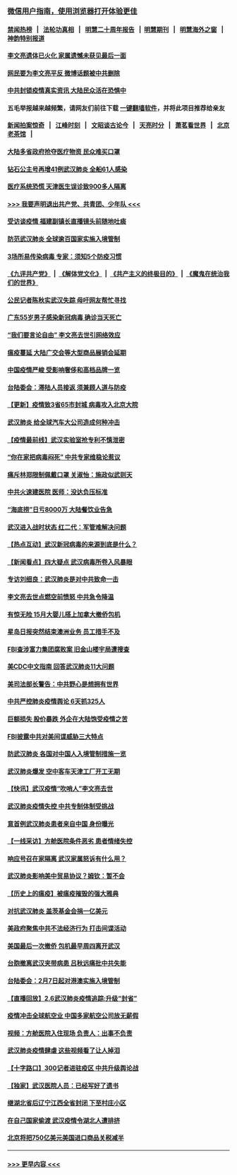 ### [微信用户指南，使用浏览器打开体验更佳](https://github.com/gfw-breaker/banned-news1/blob/master/indexes/wechat-guide.md?t=0)
#### [禁闻热榜](热点新闻.md?t=0)  &nbsp;&nbsp;|&nbsp;&nbsp; [法轮功真相](https://github.com/gfw-breaker/truth/blob/master/README.md?t=0) &nbsp;&nbsp;|&nbsp;&nbsp; [明慧二十周年报告](https://github.com/gfw-breaker/mh-reports/blob/master/README.md?t=0) &nbsp;&nbsp;|&nbsp;&nbsp;[明慧期刊](https://github.com/gfw-breaker/mh-qikan) &nbsp;&nbsp;|&nbsp;&nbsp; [明慧海外之窗](https://github.com/gfw-breaker/mh-news/blob/master/README.md?t=0) &nbsp;&nbsp;|&nbsp;&nbsp; [神韵特别报道](https://github.com/gfw-breaker/mh-news/blob/master/shenyun.md?t=0)
#### [李文亮遗体已火化 家属遗憾未获见最后一面](../pages/nsc413/n11851128.md?t=02071911) 
#### [网民要为李文亮平反 微博话题被中共删除](../pages/nsc413/n11851177.md?t=02071911) 
#### [中共封锁疫情真实资讯 大陆民众活在恐惧中](../pages/nsc413/n11850699.md?t=02071911) 
#### 五毛举报越来越频繁，请网友们前往下载 [一键翻墙软件](https://github.com/gfw-breaker/ssr-accounts)，并将此项目推荐给亲友
#### [新闻拍案惊奇](https://github.com/gfw-breaker/banned-news1/blob/master/pages/link4.md) &nbsp;&nbsp;|&nbsp;&nbsp; [江峰时刻](https://github.com/gfw-breaker/banned-news1/blob/master/pages/link4.md) &nbsp;&nbsp;|&nbsp;&nbsp; [文昭谈古论今](https://github.com/gfw-breaker/banned-news1/blob/master/pages/link4.md) &nbsp;&nbsp;|&nbsp;&nbsp; [天亮时分](https://github.com/gfw-breaker/banned-news1/blob/master/pages/link4.md) &nbsp;&nbsp;|&nbsp;&nbsp; [萧茗看世界](https://github.com/gfw-breaker/banned-news1/blob/master/pages/link4.md) &nbsp;&nbsp;|&nbsp;&nbsp; [北京老茶馆](https://github.com/gfw-breaker/banned-news1/blob/master/pages/link4.md) &nbsp;&nbsp;|&nbsp;&nbsp; 
#### [大陆多省政府抢夺医疗物资 民众难买口罩](../pages/nsc413/n11851017.md?t=02071911) 
#### [钻石公主号再增41例武汉肺炎 全船61人感染](../pages/nsc413/n11850401.md?t=02071911) 
#### [医疗系统恐慌 天津医生误诊致900多人隔离](../pages/nsc413/n11850609.md?t=02071911) 
#### [>>> 我要声明退出共产党、共青团、少年队 <<<](https://github.com/begood0513/goodnews/blob/master/quit/letter.md) 
#### [受访谈疫情 福建副镇长直播镜头前随地吐痰](../pages/nsc413/n11850758.md?t=02071911) 
#### [防范武汉肺炎 全球逾百国家实施入境管制](../pages/nsc413/n11850557.md?t=02071911) 
#### [3场所易传染病毒 专家：须知5个防疫习惯](../pages/nsc413/n11849662.md?t=02071911) 
#### [《九评共产党》](https://github.com/begood0513/9ping.md/blob/master/README.md) &nbsp;|&nbsp; [《解体党文化》](../../../../jtdwh.md/blob/master/README.md)  &nbsp;|&nbsp; [《共产主义的终极目的》](../../../../gczydzjmd.md/blob/master/README.md) &nbsp;|&nbsp; [《魔鬼在统治我们的世界》](../../../../mgztzwmdsj.md/blob/master/README.md) 
#### [公民记者陈秋实武汉失踪 母吁网友帮忙寻找](../pages/nsc413/n11850638.md?t=02071911) 
#### [广东55岁男子感染新冠病毒 确诊当天死亡](../pages/nsc413/n11850590.md?t=02071911) 
#### [“我们要言论自由” 李文亮去世引网络效应](../pages/nsc413/n11850484.md?t=02071911) 
#### [瘟疫蔓延 大陆广交会等大型商品展销会延期](../pages/nsc413/n11850521.md?t=02071911) 
#### [中国疫情严峻 受影响奢侈和高档品牌一览](../pages/nsc413/n11850319.md?t=02071911) 
#### [台陆委会：滞陆人员接返 须兼顾人道与防疫](../pages/nsc413/n11850414.md?t=02071911) 
#### [【更新】疫情致3省65市封城 病毒攻入北京大院](../pages/nsc413/n11801312.md?t=02071911) 
#### [武汉肺炎 给全球汽车大公司造成何种冲击](../pages/nsc413/n11850056.md?t=02071911) 
#### [【疫情最前线】武汉实验室抢专利不慎泄密](../pages/nsc413/n11850310.md?t=02071911) 
#### [“你在家把病毒闷死” 中共专家维稳论惹议](../pages/nsc413/n11850048.md?t=02071911) 
#### [痛斥林郑限制佩戴口罩 关淑怡：施政似武则天](../pages/nsc413/n11849645.md?t=02071911) 
#### [中共火速建医院 医师：没达负压标准](../pages/nsc413/n11848938.md?t=02071911) 
#### [“海底捞”日亏8000万 大陆餐饮业告急](../pages/nsc413/n11850010.md?t=02071911) 
#### [武汉进入战时状态 红二代：军管难解决问题](../pages/nsc413/n11849976.md?t=02071911) 
#### [【热点互动】武汉新冠病毒的来源到底是什么？](../pages/nsc413/n11849749.md?t=02071911) 
#### [【新闻看点】四大疑点 武汉病毒所卷入风暴眼](../pages/nsc413/n11849608.md?t=02071911) 
#### [专访刘细良：武汉肺炎是对中共致命一击](../pages/nsc413/n11849934.md?t=02071911) 
#### [李文亮去世点燃空前愤怒 中共急令降温](../pages/nsc413/n11849864.md?t=02071911) 
#### [有惊无险 15月大婴儿搭上加拿大撤侨包机](../pages/nsc413/n11849698.md?t=02071911) 
#### [星岛日报突然结束澳洲业务 员工措手不及](../pages/nsc413/n11849722.md?t=02071911) 
#### [FBI查涉富力集团腐败案 旧金山楼宇局遭搜查](../pages/nsc413/n11848419.md?t=02071911) 
#### [美CDC中文指南 回答武汉肺炎11大问题](../pages/nsc413/n11849703.md?t=02071911) 
#### [美司法部长警告：中共野心是想拥有世界](../pages/nsc413/n11849769.md?t=02071911) 
#### [中共严控肺炎疫情舆论 6天抓325人](../pages/nsc413/n11849529.md?t=02071911) 
#### [巨额损失 股价暴跌 外企在大陆饱受疫情之苦](../pages/nsc413/n11849651.md?t=02071911) 
#### [FBI披露中共对美间谍威胁三大特点](../pages/nsc413/n11849700.md?t=02071911) 
#### [防武汉肺炎 各国对中国人入境管制措施一览](../pages/nsc413/n11838726.md?t=02071911) 
#### [武汉肺炎爆发 空中客车天津工厂开工无期](../pages/nsc413/n11849634.md?t=02071911) 
#### [【快讯】武汉疫情“吹哨人”李文亮去世](../pages/nsc413/n11849459.md?t=02071911) 
#### [武汉肺炎疫情失控 中共专制体制受挑战](../pages/nsc413/n11849457.md?t=02071911) 
#### [意首例武汉肺炎患者来自中国 身份曝光](../pages/nsc413/n11849454.md?t=02071911) 
#### [【一线采访】方舱医院条件恶劣 患者情绪失控](../pages/nsc413/n11848910.md?t=02071911) 
#### [响应号召在家隔离 武汉家属怒诉有什么用？](../pages/nsc413/n11849412.md?t=02071911) 
#### [武汉肺炎影响美中贸易协议？姆钦：暂不会](../pages/nsc413/n11849497.md?t=02071911) 
#### [【历史上的瘟疫】被瘟疫摧毁的强大雅典](../pages/nsc413/n11849036.md?t=02071911) 
#### [对抗武汉肺炎 盖茨基金会捐一亿美元](../pages/nsc413/n11848953.md?t=02071911) 
#### [美政府聚焦中共不法经济行为 打击间谍活动](../pages/nsc413/n11849322.md?t=02071911) 
#### [美国最后一次撤侨 包机最早周四离开武汉](../pages/nsc413/n11849395.md?t=02071911) 
#### [台胞撤离武汉夹带病患 吕秋远痛批中共失能](../pages/nsc413/n11849153.md?t=02071911) 
#### [台陆委会：2月7日起对港澳实施入境管制](../pages/nsc413/n11848681.md?t=02071911) 
#### [【直播回放】2.6武汉肺炎疫情追踪:升级“封省”](../pages/nsc413/n11848948.md?t=02071911) 
#### [疫情冲击全球航空业 中国多家航空公司放无薪假](../pages/nsc413/n11849188.md?t=02071911) 
#### [视频：方舱医院入住现场 负责人：出事不负责](../pages/nsc413/n11845312.md?t=02071911) 
#### [武汉肺炎疫情肆虐 这些视频看了让人掉泪](../pages/nsc413/n11848904.md?t=02071911) 
#### [【十字路口】300记者进驻疫区 中共升级舆论战](../pages/nsc413/n11847578.md?t=02071911) 
#### [【独家】武汉医院人员：已经写好了遗书](../pages/nsc413/n11848942.md?t=02071911) 
#### [继湖北省后辽宁江西全省封闭 下至村庄小区](../pages/nsc413/n11848814.md?t=02071911) 
#### [在自己国家偷渡 武汉疫情令湖北人遭排挤](../pages/nsc413/n11848737.md?t=02071911) 
#### [北京将把750亿美元美国进口商品关税减半](../pages/nsc413/n11848896.md?t=02071911) 

----
#### [ >>> 更早内容 <<< ](../indexes/nsc413-earlier.md)
